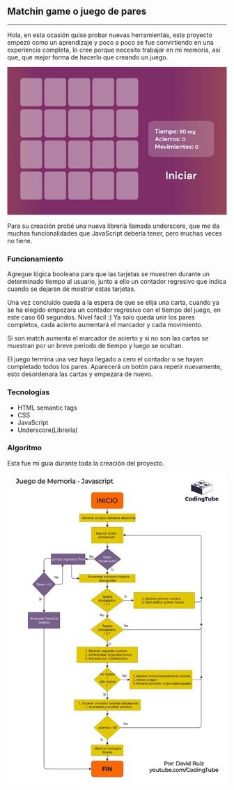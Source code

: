 ## Matchin game o juego de pares
---

Hola, en esta ocasión quise probar nuevas herramientas, este proyecto empezó como un aprendizaje y poco a poco se fue convirtiendo en una experiencia completa, lo cree porque necesito trabajar en mi memoria, así que, que mejor forma de hacerlo que creando un juego. 

![Juego](assets/img/match-game.PNG)

Para su creación probé una nueva librería llamada underscore, que me da muchas funcionalidades que JavaScript debería tener, pero muchas veces no tiene. 

### Funcionamiento 

Agregue lógica booleana para que las tarjetas se muestren durante un determinado tiempo al usuario, junto a ello un contador regresivo que indica cuando se dejaran de mostrar estas tarjetas. 

Una vez concluido queda a la espera de que se elija una carta, cuando ya se ha elegido empezara un contador regresivo con el tiempo del juego, en este caso 60 segundos. Nivel fácil :) Ya solo queda unir los pares completos, cada acierto aumentará el marcador y cada movimiento.

Si son match aumenta el marcador de acierto y si no son las cartas se muestran por un breve periodo de tiempo y luego se ocultan.

El juego termina una vez haya llegado a cero el contador o se hayan completado todos los pares. Aparecerá un botón para repetir nuevamente, esto desordenara las cartas y empezara de nuevo.

### Tecnologías

+ HTML semantic tags
+ CSS
+ JavaScript
+ Underscore(Librería)


### Algoritmo

Esta fue mi guía durante toda la creación del proyecto. 

![Algoritmo](assets/img/algoritmo.svg)